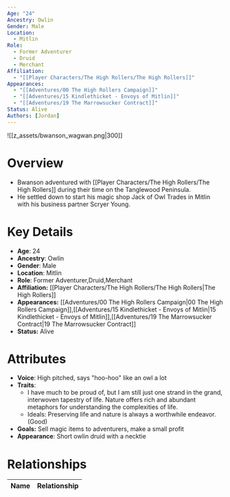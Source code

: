 ```yaml
---
Age: "24"
Ancestry: Owlin
Gender: Male
Location:
  - Mitlin
Role:
  - Former Adventurer
  - Druid
  - Merchant
Affiliation:
  - "[[Player Characters/The High Rollers/The High Rollers]]"
Appearances:
  - "[[Adventures/00 The High Rollers Campaign]]"
  - "[[Adventures/15 Kindlethicket - Envoys of Mitlin]]"
  - "[[Adventures/19 The Marrowsucker Contract]]"
Status: Alive
Authors: [Jordan]
---
```

![[z_assets/bwanson_wagwan.png|300]]

# Overview
- Bwanson adventured with [[Player Characters/The High Rollers/The High Rollers]] during their time on the Tanglewood Peninsula.
- He settled down to start his magic shop Jack of Owl Trades in Mitlin with his business partner Scryer Young.

# Key Details
- **Age**: 24
- **Ancestry**: Owlin
- **Gender**: Male
- **Location**: Mitlin
- **Role**: Former Adventurer,Druid,Merchant
- **Affiliation:** [[Player Characters/The High Rollers/The High Rollers\|The High Rollers]]
- **Appearances:** [[Adventures/00 The High Rollers Campaign\|00 The High Rollers Campaign]],[[Adventures/15 Kindlethicket - Envoys of Mitlin\|15 Kindlethicket - Envoys of Mitlin]],[[Adventures/19 The Marrowsucker Contract\|19 The Marrowsucker Contract]]
- **Status:** Alive

# Attributes
- **Voice**: High pitched, says "hoo-hoo" like an owl a lot
- **Traits**: 
	- I have much to be proud of, but I am still just one strand in the grand, interwoven tapestry of life. Nature offers rich and abundant metaphors for understanding the complexities of life.
	- Ideals: Preserving life and nature is always a worthwhile endeavor. (Good)
- **Goals:** Sell magic items to adventurers, make a small profit
- **Appearance**: Short owlin druid with a necktie

# Relationships

| Name  | Relationship |
| ----- | ------------ |
